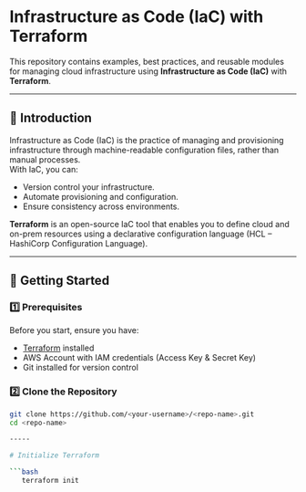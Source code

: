 # Infrastructure as Code (IaC) with Terraform

This repository contains examples, best practices, and reusable modules for managing cloud infrastructure using **Infrastructure as Code (IaC)** with **Terraform**.

---

## 📌 Introduction

Infrastructure as Code (IaC) is the practice of managing and provisioning infrastructure through machine-readable configuration files, rather than manual processes.  
With IaC, you can:
- Version control your infrastructure.
- Automate provisioning and configuration.
- Ensure consistency across environments.

**Terraform** is an open-source IaC tool that enables you to define cloud and on-prem resources using a declarative configuration language (HCL – HashiCorp Configuration Language).

---

## 🚀 Getting Started

### 1️⃣ Prerequisites
Before you start, ensure you have:
- [Terraform](https://developer.hashicorp.com/terraform/downloads) installed
- AWS Account with IAM credentials (Access Key & Secret Key)
- Git installed for version control

### 2️⃣ Clone the Repository
```bash
git clone https://github.com/<your-username>/<repo-name>.git
cd <repo-name>

-----

# Initialize Terraform

```bash
   terraform init
```


